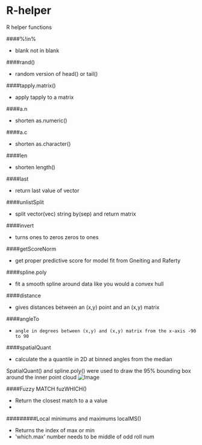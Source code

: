 # R-helper
R helper functions

####%!in%
*    blank not in blank 

####rand()
*    random version of head() or tail()

####tapply.matrix()
*    apply tapply to a matrix

####a.n
*    shorten as.numeric()

####a.c
*    shorten as.character()

####len
*    shorten length()

####last
*    return last value of vector

####unlistSplit
*    split vector(vec) string by(sep) and return matrix

####invert
*    turns ones to zeros zeros to ones

####getScoreNorm
*    get proper predictive score for model fit from Gneiting and Raferty

####spline.poly
*    fit a smooth spline around data like you would a convex hull

####distance
*    gives distances between an (x,y) point  and an (x,y) matrix


####angleTo
*     angle in degrees between (x,y) and (x,y) matrix from the x-axis -90 to 90 


####spatialQuant 
*    calculate the a quantile in 2D at binned angles from the median

SpatialQuant() and spline.poly() were used to draw the 95% bounding box around the inner point cloud 
![Image](https://cloud.githubusercontent.com/assets/6601105/7544206/14c7095a-f599-11e4-824b-8082e9256fb2.png?raw=true)

####Fuzzy MATCH 
fuzWHICH()
*    Return the closest match to a a value
*    
#########Local minimums and maximums
localMS()
*    Returns the index of max or min 
*    'which.max' number needs to be middle of odd roll num

